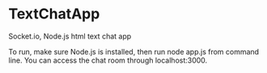 # TextChatApp
Socket.io, Node.js html text chat app

To run, make sure Node.js is installed, then run node app.js from command line. You can access the chat room through
localhost:3000.
